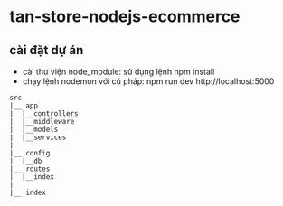 # tan-store-nodejs-ecommerce

## cài đặt dự án

- cài thư viện node_module: sử dụng lệnh npm install
- chạy lệnh nodemon với cú pháp: npm run dev http://localhost:5000

```
src
|__ app
|  |__controllers
|  |__middleware
|  |__models
|  |__services
|
|__ config
|  |__db
|__ routes
|  |__index
|
|__ index
```
